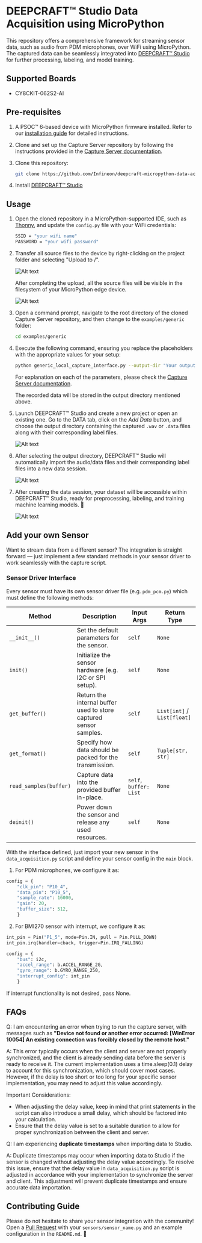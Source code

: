 # DEEPCRAFT™ Studio Data Acquisition using MicroPython

This repository offers a comprehensive framework for streaming sensor data, such as audio from PDM microphones, over WiFi using MicroPython. The captured data can be seamlessly integrated into [DEEPCRAFT™ Studio](https://www.imagimob.com/studio) for further processing, labeling, and model training.

## Supported Boards

- CY8CKIT-062S2-AI

## Pre-requisites
1. A PSOC™ 6-based device with MicroPython firmware installed. Refer to our [installation guide](https://ifx-micropython.readthedocs.io/en/latest/psoc6/installation.html) for detailed instructions.

2. Clone and set up the Capture Server repository by following the instructions provided in the [Capture Server documentation](https://bitbucket.org/imagimob/captureserver/src/master/).

3. Clone this repository:
    ```bash
    git clone https://github.com/Infineon/deepcraft-micropython-data-acquisition.git
    ```
4. Install [DEEPCRAFT™ Studio](https://softwaretools.infineon.com/tools/com.ifx.tb.tool.deepcraftstudio) 

## Usage
1. Open the cloned repository in a MicroPython-supported IDE, such as [Thonny](https://thonny.org/), and update the `config.py` file with your WiFi credentials:
    
    ```bash
    SSID = "your wifi name"
    PASSWORD = "your wifi password"
    ```
2. Transfer all source files to the device by right-clicking on the project folder and selecting "Upload to /".

    ![Alt text](docs/images/transfer_to_device.png)

    After completing the upload, all the source files will be visible in the filesystem of your MicroPython edge device.

    ![Alt text](docs/images/lib_on_device.png)

2. Open a command prompt, navigate to the root directory of the cloned Capture Server repository, and then change to the `examples/generic` folder:
    
    ```bash
    cd examples/generic
    ```

3. Execute the following command, ensuring you replace the placeholders with the appropriate values for your setup:
    
    ```bash
    python generic_local_capture_interface.py --output-dir "Your output directory" --protocol TCP --ip-address "Your board's IP address" --port 5000  --data-format ".data or .wav" --data-type h --samples-per-packet 512 --features 1 --sample-rate 16000 --video-disabled.
    ```
    For explanation on each of the parameters, please check the [Capture Server documentation](https://bitbucket.org/imagimob/captureserver/src/master/).

    The recorded data will be stored in the output directory mentioned above.

4. Launch DEEPCRAFT™ Studio and create a new project or open an existing one. Go to the DATA tab, click on the *Add Data* button, and choose the output directory containing the captured `.wav` or `.data` files along with their corresponding label files.

    ![Alt text](docs/images/training_add_data.png)

5. After selecting the output directory, DEEPCRAFT™ Studio will automatically import the audio/data files and their corresponding label files into a new data session.

    ![Alt text](docs/images/training_data_view.png)

6. After creating the data session, your dataset will be accessible within DEEPCRAFT™ Studio, ready for preprocessing, labeling, and training machine learning models. 🚀

    ![Alt text](docs/images/training_data_session.png)

## Add your own Sensor
Want to stream data from a different sensor? The integration is straight forward — just implement a few standard methods in your sensor driver to work seamlessly with the capture script.

### Sensor Driver Interface
Every sensor must have its own sensor driver file (e.g. `pdm_pcm.py`) which must define the following methods: 

| Method                 | Description                                                                 | Input Args                  | Return Type                 |
|------------------------|-----------------------------------------------------------------------------|-----------------------------|-----------------------------|
| `__init__()`           | Set the default parameters for the sensor.                                  | `self`                      | `None`                      |
| `init()`               | Initialize the sensor hardware (e.g. I2C or SPI setup).                     | `self`                      | `None`                      |
| `get_buffer()`         | Return the internal buffer used to store captured sensor samples.           | `self`                      | `List[int]` / `List[float]` |
| `get_format()`         | Specify how data should be packed for the transmission.                     | `self`                      | `Tuple[str, str]`           |
| `read_samples(buffer)` | Capture data into the provided buffer in-place.                             | `self`, `buffer: List`      | `None`                      |
| `deinit()`             | Power down the sensor and release any used resources.                       | `self`                      | `None`                      |


With the interface defined, just import your new sensor in the `data_acquisition.py` script and define your sensor config in the `main` block. 
1. For PDM microphones, we configure it as:

```python
config = {
    "clk_pin": "P10_4",
    "data_pin": "P10_5",
    "sample_rate": 16000,
    "gain": 20,
    "buffer_size": 512,
    }
```
2. For BMI270 sensor with interrupt, we configure it as:

```python
int_pin = Pin("P1_5", mode=Pin.IN, pull = Pin.PULL_DOWN)
int_pin.irq(handler=cback, trigger=Pin.IRQ_FALLING)

config = {
    "bus": i2c,
    "accel_range": b.ACCEL_RANGE_2G,
    "gyro_range": b.GYRO_RANGE_250,
    "interrupt_config": int_pin
    }
```
If interrupt functionality is not desired, pass None.

## FAQs

Q: I am encountering an error when trying to run the capture server, with messages such as __"Device not found or another error occurred: [WinError 10054] An existing connection was forcibly closed by the remote host."__

A: This error typically occurs when the client and server are not properly synchronized, and the client is already sending data before the server is ready to receive it. The current implementation uses a time.sleep(0.1) delay to account for this synchronization, which should cover most cases. However, if the delay is too short or too long for your specific sensor implementation, you may need to adjust this value accordingly.

Important Considerations:

- When adjusting the delay value, keep in mind that print statements in the script can also introduce a small delay, which should be factored into your calculation.
- Ensure that the delay value is set to a suitable duration to allow for proper synchronization between the client and server.


Q: I am experiencing __duplicate timestamps__ when importing data to Studio.

A: Duplicate timestamps may occur when importing data to Studio if the sensor is changed without adjusting the delay value accordingly. To resolve this issue, ensure that the delay value in `data_acquisition.py` script is adjusted in accordance with your implementation to synchronize the server and client. This adjustment will prevent duplicate timestamps and ensure accurate data importation.

## Contributing Guide
Please do not hesitate to share your sensor integration with the community! Open a [Pull Request](https://github.com/Infineon/deepcraft-micropython-data-acquisition/pulls) with your `sensors/sensor_name.py` and an example configuration in the `README.md`. 🙌